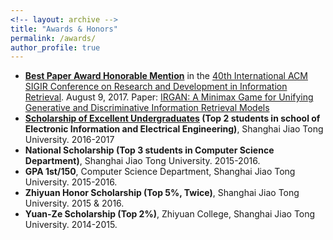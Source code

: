 ```yaml
---
<!-- layout: archive -->
title: "Awards & Honors"
permalink: /awards/
author_profile: true
---
```

* **[Best Paper Award Honorable Mention](https://lantaoyu.github.io/files/sigir17-award.jpg)** in the [40th International ACM SIGIR Conference on Research and Development in Information Retrieval](http://sigir.org/sigir2017/). August 9, 2017.
Paper: [IRGAN: A Minimax Game for Unifying Generative and Discriminative Information Retrieval Models](https://arxiv.org/pdf/1705.10513.pdf)
* **[Scholarship of Excellent Undergraduates](http://www.cs.sjtu.edu.cn/en/NewsDetail.aspx?id=334) (Top 2 students in school of Electronic Information and Electrical Engineering)**, Shanghai Jiao Tong University. 2016-2017
* **National Scholarship (Top 3 students in Computer Science Department)**, Shanghai Jiao Tong University. 2015-2016.
* **GPA 1st/150**, Computer Science Department, Shanghai Jiao Tong University. 2015-2016.
* **Zhiyuan Honor Scholarship (Top 5%, Twice)**, Shanghai Jiao Tong University. 2015 & 2016.
* **Yuan-Ze Scholarship (Top 2%)**, Zhiyuan College, Shanghai Jiao Tong University. 2014-2015.
